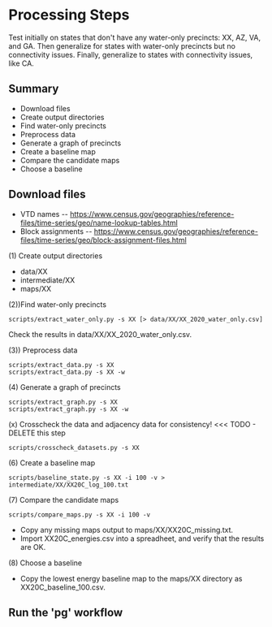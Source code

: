 # Processing Steps

Test initially on states that don't have any water-only precincts: XX, AZ, VA, and GA.
Then generalize for states with water-only precincts but no connectivity issues.
Finally, generalize to states with connectivity issues, like CA.

## Summary

- Download files
- Create output directories
- Find water-only precincts
- Preprocess data
- Generate a graph of precincts
- Create a baseline map
- Compare the candidate maps
- Choose a baseline

## Download files

- VTD names -- https://www.census.gov/geographies/reference-files/time-series/geo/name-lookup-tables.html
- Block assignments -- https://www.census.gov/geographies/reference-files/time-series/geo/block-assignment-files.html

(1) Create output directories

- data/XX
- intermediate/XX
- maps/XX

(2))Find water-only precincts

```
scripts/extract_water_only.py -s XX [> data/XX/XX_2020_water_only.csv]
```

Check the results in data/XX/XX_2020_water_only.csv.

(3)) Preprocess data

```
scripts/extract_data.py -s XX
scripts/extract_data.py -s XX -w
```

(4) Generate a graph of precincts

```
scripts/extract_graph.py -s XX
scripts/extract_graph.py -s XX -w
```

(x) Crosscheck the data and adjacency data for consistency! <<< TODO - DELETE this step

```
scripts/crosscheck_datasets.py -s XX
```

(6) Create a baseline map

```
scripts/baseline_state.py -s XX -i 100 -v > intermediate/XX/XX20C_log_100.txt
```

(7) Compare the candidate maps

```
scripts/compare_maps.py -s XX -i 100 -v
```

- Copy any missing maps output to maps/XX/XX20C_missing.txt.
- Import XX20C_energies.csv into a spreadheet, and verify that the results are OK.

(8) Choose a baseline

- Copy the lowest energy baseline map to the maps/XX directory as XX20C_baseline_100.csv.

## Run the 'pg' workflow